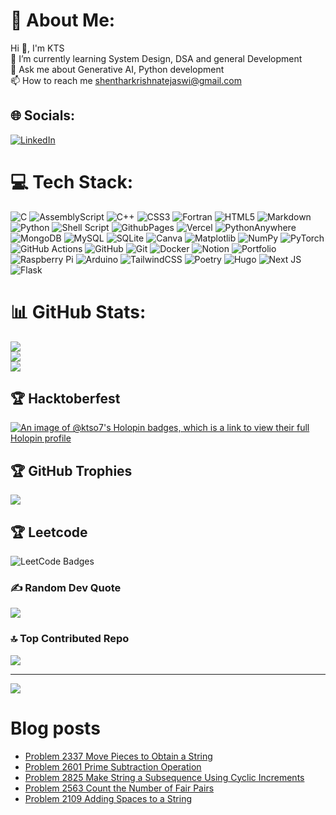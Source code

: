 # 💫 About Me:
Hi 👋, I'm KTS<br>🌱 I’m currently learning System Design, DSA and general Development<br>💬 Ask me about Generative AI, Python development<br>📫 How to reach me shentharkrishnatejaswi@gmail.com


## 🌐 Socials:
[![LinkedIn](https://img.shields.io/badge/LinkedIn-%230077B5.svg?logo=linkedin&logoColor=white)](https://linkedin.com/in/krishnatejaswi-shenthar) 

# 💻 Tech Stack:
![C](https://img.shields.io/badge/c-%2300599C.svg?style=for-the-badge&logo=c&logoColor=white) ![AssemblyScript](https://img.shields.io/badge/assembly%20script-%23000000.svg?style=for-the-badge&logo=assemblyscript&logoColor=white) ![C++](https://img.shields.io/badge/c++-%2300599C.svg?style=for-the-badge&logo=c%2B%2B&logoColor=white) ![CSS3](https://img.shields.io/badge/css3-%231572B6.svg?style=for-the-badge&logo=css3&logoColor=white) ![Fortran](https://img.shields.io/badge/Fortran-%23734F96.svg?style=for-the-badge&logo=fortran&logoColor=white) ![HTML5](https://img.shields.io/badge/html5-%23E34F26.svg?style=for-the-badge&logo=html5&logoColor=white) ![Markdown](https://img.shields.io/badge/markdown-%23000000.svg?style=for-the-badge&logo=markdown&logoColor=white) ![Python](https://img.shields.io/badge/python-3670A0?style=for-the-badge&logo=python&logoColor=ffdd54) ![Shell Script](https://img.shields.io/badge/shell_script-%23121011.svg?style=for-the-badge&logo=gnu-bash&logoColor=white) ![GithubPages](https://img.shields.io/badge/github%20pages-121013?style=for-the-badge&logo=github&logoColor=white) ![Vercel](https://img.shields.io/badge/vercel-%23000000.svg?style=for-the-badge&logo=vercel&logoColor=white) ![PythonAnywhere](https://img.shields.io/badge/pythonanywhere-%232F9FD7.svg?style=for-the-badge&logo=pythonanywhere&logoColor=151515) ![MongoDB](https://img.shields.io/badge/MongoDB-%234ea94b.svg?style=for-the-badge&logo=mongodb&logoColor=white) ![MySQL](https://img.shields.io/badge/mysql-4479A1.svg?style=for-the-badge&logo=mysql&logoColor=white) ![SQLite](https://img.shields.io/badge/sqlite-%2307405e.svg?style=for-the-badge&logo=sqlite&logoColor=white) ![Canva](https://img.shields.io/badge/Canva-%2300C4CC.svg?style=for-the-badge&logo=Canva&logoColor=white) ![Matplotlib](https://img.shields.io/badge/Matplotlib-%23ffffff.svg?style=for-the-badge&logo=Matplotlib&logoColor=black) ![NumPy](https://img.shields.io/badge/numpy-%23013243.svg?style=for-the-badge&logo=numpy&logoColor=white) ![PyTorch](https://img.shields.io/badge/PyTorch-%23EE4C2C.svg?style=for-the-badge&logo=PyTorch&logoColor=white) ![GitHub Actions](https://img.shields.io/badge/github%20actions-%232671E5.svg?style=for-the-badge&logo=githubactions&logoColor=white) ![GitHub](https://img.shields.io/badge/github-%23121011.svg?style=for-the-badge&logo=github&logoColor=white) ![Git](https://img.shields.io/badge/git-%23F05033.svg?style=for-the-badge&logo=git&logoColor=white) ![Docker](https://img.shields.io/badge/docker-%230db7ed.svg?style=for-the-badge&logo=docker&logoColor=white) ![Notion](https://img.shields.io/badge/Notion-%23000000.svg?style=for-the-badge&logo=notion&logoColor=white) ![Portfolio](https://img.shields.io/badge/Portfolio-%23000000.svg?style=for-the-badge&logo=firefox&logoColor=#FF7139) ![Raspberry Pi](https://img.shields.io/badge/-RaspberryPi-C51A4A?style=for-the-badge&logo=Raspberry-Pi) ![Arduino](https://img.shields.io/badge/-Arduino-00979D?style=for-the-badge&logo=Arduino&logoColor=white) ![TailwindCSS](https://img.shields.io/badge/tailwindcss-%2338B2AC.svg?style=for-the-badge&logo=tailwind-css&logoColor=white) ![Poetry](https://img.shields.io/badge/Poetry-%233B82F6.svg?style=for-the-badge&logo=poetry&logoColor=0B3D8D) ![Hugo](https://img.shields.io/badge/Hugo-black.svg?style=for-the-badge&logo=Hugo) ![Next JS](https://img.shields.io/badge/Next-black?style=for-the-badge&logo=next.js&logoColor=white) ![Flask](https://img.shields.io/badge/flask-%23000.svg?style=for-the-badge&logo=flask&logoColor=white)
# 📊 GitHub Stats:
![](https://github-readme-stats.vercel.app/api?username=KTS-o7&hide_title=true&hide_border=true&show_icons=true&include_all_commits=true&count_private=true&theme=github_dark)<br/>
![](https://github-readme-streak-stats.herokuapp.com/?user=KTS-o7&theme=github_dark&hide_border=false)<br/>
![](https://github-readme-stats.vercel.app/api/top-langs/?username=KTS-o7&theme=github_dark&hide_border=false&include_all_commits=true&count_private=true&layout=compact&hide=html&hide_title=true)

## 🏆 Hacktoberfest
[![An image of @ktso7's Holopin badges, which is a link to view their full Holopin profile](https://holopin.me/ktso7)](https://holopin.io/@ktso7)

## 🏆 GitHub Trophies
![](https://github-profile-trophy.vercel.app/?username=KTS-o7&theme=default&no-frame=false&no-bg=true&margin-w=4)

## 🏆 Leetcode
<img src="https://leetcode-badge-showcase.vercel.app/api?username=KTS-o7" alt="LeetCode Badges"/>

### ✍️ Random Dev Quote
![](https://quotes-github-readme.vercel.app/api?type=horizontal&theme=dark)

### 🔝 Top Contributed Repo
![](https://github-contributor-stats.vercel.app/api?username=KTS-o7&limit=5&theme=github_dark&combine_all_yearly_contributions=true)

---
[![](https://visitcount.itsvg.in/api?id=KTS-o7&icon=6&color=2)](https://visitcount.itsvg.in)

# Blog posts

<!-- BLOG-POST-LIST:START -->
- [Problem 2337 Move Pieces to Obtain a String](https://KTS-o7.github.io/blog/leetcode-potd/problem-2337-move-pieces-to-obtain-a-string/)
- [Problem 2601 Prime Subtraction Operation](https://KTS-o7.github.io/blog/leetcode-potd/problem-2601-prime-subtraction-operation/)
- [Problem 2825 Make String a Subsequence Using Cyclic Increments](https://KTS-o7.github.io/blog/leetcode-potd/problem-2825-make-string-a-subsequence-using-cyclic-increments/)
- [Problem 2563 Count the Number of Fair Pairs](https://KTS-o7.github.io/blog/leetcode-potd/problem-2563-count-the-number-of-fair-pairs/)
- [Problem 2109 Adding Spaces to a String](https://KTS-o7.github.io/blog/leetcode-potd/problem-2109-adding-spaces-to-a-string/)
<!-- BLOG-POST-LIST:END -->
